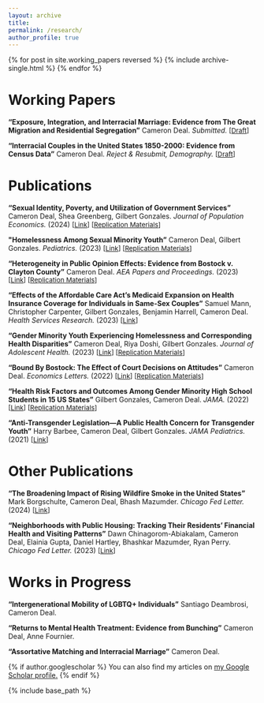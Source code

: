 ```yaml
---
layout: archive
title: 
permalink: /research/
author_profile: true
---
```


{% for post in site.working_papers reversed %}
  {% include archive-single.html %}
{% endfor %}
# Working Papers

**“Exposure, Integration, and Interracial Marriage: Evidence from The Great Migration and Residential Segregation”** Cameron Deal. *Submitted.*
<span style="font-size:10pt;">[[Draft](https://cameron-deal.github.io//files/deal_interracial_121924.pdf)]</span>

**“Interracial Couples in the United States 1850-2000: Evidence from Census Data”** Cameron Deal. *Reject & Resubmit, Demography.*
<span style="font-size:10pt;">[[Draft](https://cameron-deal.github.io//files/deal_laws.pdf)]</span>



# Publications

**“Sexual Identity, Poverty, and Utilization of Government Services”** Cameron Deal, Shea Greenberg,
Gilbert Gonzales. *Journal of Population Economics.* (2024) <span style="font-size:10pt;">[[Link](https://doi.org/10.1007/s00148-024-01031-w)] [[Replication Materials](https://dataverse.harvard.edu/dataset.xhtml?persistentId=doi:10.7910/DVN/7Y0T6K)]</span>

**"Homelessness Among Sexual Minority Youth”** Cameron Deal, Gilbert Gonzales. *Pediatrics.* (2023) <span style="font-size:10pt;">[[Link](https://doi.org/10.1542/peds.2023-062227)] [[Replication Materials](https://dataverse.harvard.edu/dataset.xhtml?persistentId=doi:10.7910/DVN/3V03VM)]</span>

**“Heterogeneity in Public Opinion Effects: Evidence from Bostock v. Clayton County”** Cameron Deal. *AEA Papers and Proceedings.* (2023) <span style="font-size:10pt;">[[Link](https://doi.org/10.1257/pandp.20231055)] [[Replication Materials](https://dataverse.harvard.edu/dataset.xhtml?persistentId=doi:10.7910/DVN/IGXP7F)]</span>

**“Effects of the Affordable Care Act’s Medicaid Expansion on Health Insurance Coverage for Individuals in Same-Sex Couples”** Samuel Mann,
Christopher Carpenter, Gilbert Gonzales, Benjamin Harrell, Cameron Deal. *Health Services Research.* (2023) <span style="font-size:10pt;">[[Link](https://doi.org/10.1111/1475-6773.14128)] 

**“Gender Minority Youth Experiencing Homelessness and Corresponding Health Disparities”** Cameron Deal, Riya Doshi, Gilbert Gonzales. *Journal of Adolescent Health.* (2023) <span style="font-size:10pt;">[[Link](https://doi.org/10.1016/j.jadohealth.2022.11.229)] [[Replication Materials](https://dataverse.harvard.edu/dataset.xhtml?persistentId=doi:10.7910/DVN/WC3JAD)]</span>

**“Bound By Bostock: The Effect of Court Decisions on Attitudes”** Cameron Deal. *Economics Letters.* (2022) <span style="font-size:10pt;">[[Link](https://doi.org/10.1016/j.econlet.2022.110656)] [[Replication Materials](https://dataverse.harvard.edu/dataset.xhtml?persistentId=doi:10.7910/DVN/BX8SKI)]</span>

**“Health Risk Factors and Outcomes Among Gender Minority High School Students in 15 US States”** Gilbert Gonzales, Cameron Deal. *JAMA.* (2022) <span style="font-size:10pt;">[[Link](https://jamanetwork.com/journals/jama/fullarticle/2791237)] [[Replication Materials](https://dataverse.harvard.edu/dataset.xhtml?persistentId=doi:10.7910/DVN/UFGOS7)]</span>

**“Anti-Transgender Legislation—A Public Health Concern for Transgender Youth”** Harry Barbee, Cameron Deal, Gilbert Gonzales. *JAMA Pediatrics.* (2021) <span style="font-size:10pt;">[[Link](https://jamanetwork.com/journals/jamapediatrics/fullarticle/2786018)]</span>

# Other Publications

**“The Broadening Impact of Rising Wildfire Smoke in the United States”** Mark Borgschulte, Cameron Deal, Bhash Mazumder. *Chicago Fed Letter.* (2024) <span style="font-size:10pt;">[[Link](https://www.chicagofed.org/publications/chicago-fed-letter/2024/500)]</span>

**“Neighborhoods with Public Housing: Tracking Their Residents’ Financial Health and Visiting Patterns”** Dawn Chinagorom-Abiakalam, Cameron Deal, Elainia Gupta, Daniel Hartley, Bhashkar Mazumder, Ryan Perry. *Chicago Fed Letter.* (2023) <span style="font-size:10pt;">[[Link](https://www.chicagofed.org/publications/chicago-fed-letter/2023/488)]</span>

# Works in Progress

**“Intergenerational Mobility of LGBTQ+ Individuals”** Santiago Deambrosi, Cameron Deal.

**“Returns to Mental Health Treatment: Evidence from Bunching”** Cameron Deal, Anne Fournier.

**“Assortative Matching and Interracial Marriage”** Cameron Deal.



{% if author.googlescholar %}
  You can also find my articles on <u><a href="{{author.googlescholar}}">my Google Scholar profile</a>.</u>
{% endif %}

{% include base_path %}


